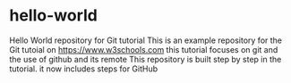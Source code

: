 # hello-world
Hello World repository for Git tutorial
This is an example repository for the Git tutoial on https://www.w3schools.com
this tutorial focuses on git and the use of github and its remote
This repository is built step by step in the tutorial.
it now includes steps for GitHub

